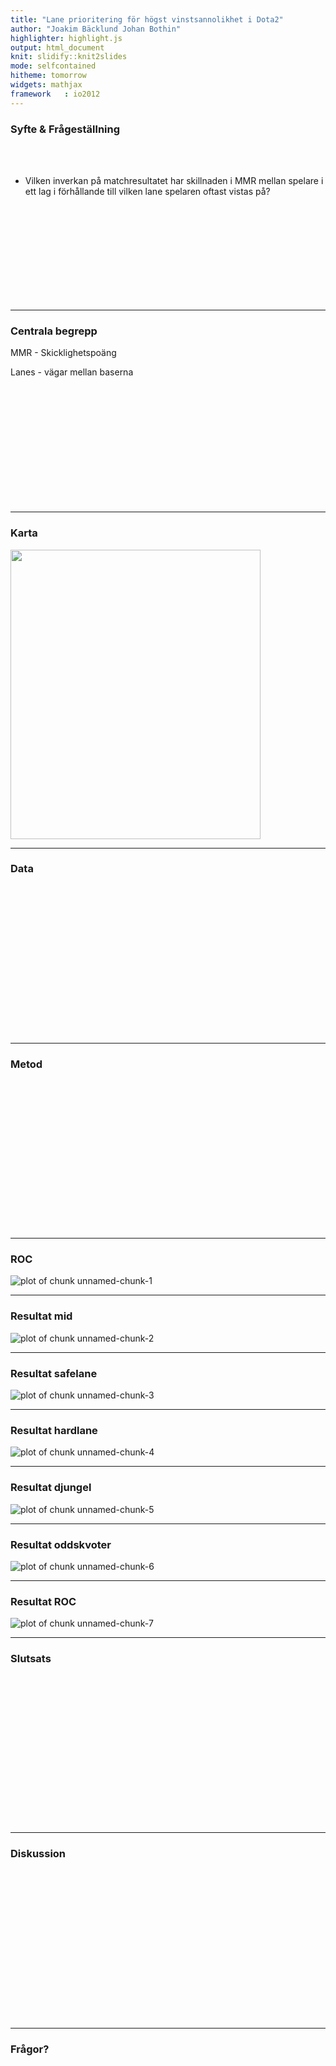 ```yaml
---
title: "Lane prioritering för högst vinstsannolikhet i Dota2"
author: "Joakim Bäcklund Johan Bothin"
highlighter: highlight.js
output: html_document
knit: slidify::knit2slides
mode: selfcontained
hitheme: tomorrow
widgets: mathjax
framework   : io2012
---
```


<style>
.title-slide {
  background-color: #FFFFFF; /* #EDE0CF; ; #CA9F9D*/
}
.title-slide  {
  color: #000000;
}

  .reveal h3 {
      color: #c1d192;
      text-align: left;
      padding-bottom: 10px;
      font-family: Impact, sans-serif;
  }
  .reveal h4 {
      color: #c1d192;
      text-align: left;
      padding-bottom: 10px;
      font-family: Impact, sans-serif;
  }
  .reveal h5 {
      color: #c1d192;
      text-align: left;
      padding-bottom: 10px;
      font-family: Impact, sans-serif;
  }
</style>





### Syfte & Frågeställning

<br><br>

- Vilken inverkan på matchresultatet har skillnaden i MMR mellan spelare i ett lag i förhållande till vilken lane spelaren oftast vistas på?




<br><br><br><br><br><br><br><br><br>

---

### Centrala begrepp

MMR - Skicklighetspoäng

Lanes - vägar mellan baserna

<br><br><br><br><br><br><br><br><br><br><br>

---

### Karta

<img src="minimap.jpg" height="463px" width="400px" />

---

### Data
<br><br><br><br><br><br><br><br><br><br><br><br><br><br>

---

### Metod
<br><br><br><br><br><br><br><br><br><br><br><br><br><br>

---

### ROC

![plot of chunk unnamed-chunk-1](assets/fig/unnamed-chunk-1-1.png)

---

### Resultat mid

![plot of chunk unnamed-chunk-2](assets/fig/unnamed-chunk-2-1.png)

---

### Resultat safelane

![plot of chunk unnamed-chunk-3](assets/fig/unnamed-chunk-3-1.png)

----

### Resultat hardlane

![plot of chunk unnamed-chunk-4](assets/fig/unnamed-chunk-4-1.png)

---

### Resultat djungel

![plot of chunk unnamed-chunk-5](assets/fig/unnamed-chunk-5-1.png)

---

### Resultat oddskvoter

![plot of chunk unnamed-chunk-6](assets/fig/unnamed-chunk-6-1.png)

---

### Resultat ROC

![plot of chunk unnamed-chunk-7](assets/fig/unnamed-chunk-7-1.png)

---

### Slutsats
<br><br><br><br><br><br><br><br><br><br><br><br><br><br>

---

### Diskussion
<br><br><br><br><br><br><br><br><br><br><br><br><br><br>

---
### Frågor?
<br><br><br><br><br><br><br><br><br><br><br><br><br><br>






